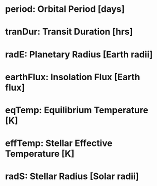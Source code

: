 # period:     Orbital Period [days]
# tranDur:   Transit Duration [hrs]
# radE:       Planetary Radius [Earth radii]
# earthFlux:      Insolation Flux [Earth flux]
# eqTemp:        Equilibrium Temperature [K]
# effTemp:      Stellar Effective Temperature [K]
# radS:       Stellar Radius [Solar radii]